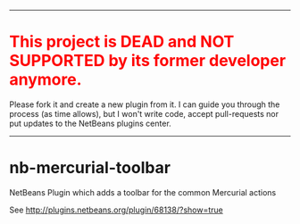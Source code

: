 <hr>
<h1 style="color: #FF0000">This project is DEAD and NOT SUPPORTED by its former developer anymore.</h1>
Please fork it and create a new plugin from it. I can guide you through the process (as time allows), but I won't write code, accept pull-requests nor put updates to the NetBeans plugins center.
<hr>



nb-mercurial-toolbar
==================================

NetBeans Plugin which adds a toolbar for the common Mercurial actions

See http://plugins.netbeans.org/plugin/68138/?show=true
